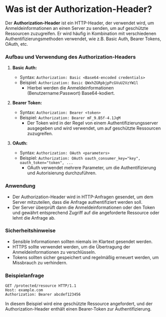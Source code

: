 # Was ist der Authorization-Header?

Der **Authorization-Header** ist ein HTTP-Header, der verwendet wird, um Anmeldeinformationen an einen Server zu senden, um auf geschützte Ressourcen zuzugreifen. Er wird häufig in Kombination mit verschiedenen Authentifizierungsmethoden verwendet, wie z.B. Basic Auth, Bearer Tokens, OAuth, etc. 

### Aufbau und Verwendung des Authorization-Headers

1. **Basic Auth:**
   - Syntax: `Authorization: Basic <Base64-encoded credentials>`
   - Beispiel: `Authorization: Basic QWxhZGRpbjpPcGVuU2VzYW1l`
     - Hierbei werden die Anmeldeinformationen (Benutzername:Passwort) Base64-kodiert.

2. **Bearer Token:**
   - Syntax: `Authorization: Bearer <token>`
   - Beispiel: `Authorization: Bearer mF_9.B5f-4.1JqM`
     - Der Token wird in der Regel von einem Authentifizierungsserver ausgegeben und wird verwendet, um auf geschützte Ressourcen zuzugreifen.

3. **OAuth:**
   - Syntax: `Authorization: OAuth <parameters>`
   - Beispiel: `Authorization: OAuth oauth_consumer_key="key", oauth_token="token", ...`
     - OAuth verwendet mehrere Parameter, um die Authentifizierung und Autorisierung durchzuführen.

### Anwendung

- Der Authorization-Header wird in HTTP-Anfragen gesendet, um dem Server mitzuteilen, dass die Anfrage authentifiziert werden soll.
- Der Server überprüft dann die Anmeldeinformationen oder den Token und gewährt entsprechend Zugriff auf die angeforderte Ressource oder lehnt die Anfrage ab.

### Sicherheitshinweise

- Sensible Informationen sollten niemals im Klartext gesendet werden.
- HTTPS sollte verwendet werden, um die Übertragung der Anmeldeinformationen zu verschlüsseln.
- Tokens sollten sicher gespeichert und regelmäßig erneuert werden, um Missbrauch zu verhindern.

### Beispielanfrage

```http
GET /protected/resource HTTP/1.1
Host: example.com
Authorization: Bearer abcdef123456
```

In diesem Beispiel wird eine geschützte Ressource angefordert, und der Authorization-Header enthält einen Bearer-Token zur Authentifizierung.